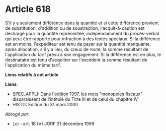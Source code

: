 # Article 618

S'il y a seulement différence dans la quantité et si cette différence provient de substitution, d'addition ou de
soustraction, l'acquit-à-caution est déchargé pour la quantité représentée, indépendamment du procès-verbal qui peut être
rapporté pour infraction à des textes spéciaux. Si la différence est en moins, l'expéditeur est tenu de payer sur la quantité
manquante, après allocation, s'il y a lieu, du creux de route, la somme résultant de l'application du tarif prévu à son
engagement. Si la différence est en plus, le destinataire est tenu d'acquitter sur l'excédent la somme résultant de
l'application du même tarif.

**Liens relatifs à cet article**

**Liens**:

  - SPEC_APPLI: Dans l'édition 1997, les mots "monopoles fiscaux" disparaissent de l'intitulé du Titre III et de celui du chapitre IV
  - HISTO: Edition du 31 mars 2000

_Abrogé par_:

  - Loi - art. 18 (V) JORF 31 décembre 1999
